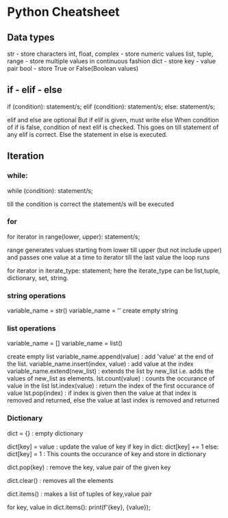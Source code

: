 # Python Cheatsheet


## Data types
str - store characters
int, float, complex - store numeric values
list, tuple, range - store multiple values in continuous fashion
dict - store key - value pair
bool - store True or False(Boolean values)


## if - elif - else
if (condition):
    statement/s;
elif (condition):
    statement/s;
else:
    statement/s;

elif and else are optional
But if elif is given, must write else
When condition of if is false, condition of next elif is checked. This goes on till statement of any elif is correct. Else the statement in else is executed.


## Iteration

### while:
while (condition):
    statement/s;

till the condition is correct the statement/s will be executed

### for
for iterator in range(lower, upper):
    statement/s;

range generates values starting from lower till upper (but not include upper) and passes one value at a time to iterator
till the last value the loop runs

for iterator in iterate_type:
    statement;
here the iterate_type can be list,tuple, dictionary, set, string.


### string operations

variable_name = str() 
variable_name = ''
create empty string

### list operations

variable_name = []
variable_name = list()

create empty list
variable_name.append(value) : add 'value' at the end of the list.
variable_name.insert(index, value) : add value at the index
variable_name.extend(new_list) : extends the list by new_list i.e. adds the values of new_list as elements.
lst.count(value) : counts the occurance of value in the list
lst.index(value) : return the index of the first occurance of value
lst.pop(index) : if index is given then the value at that index is removed and returned, else the value at last index is removed and returned 

### Dictionary

dict = {} : empty dictionary

dict[key] = value : update the value of key
if key in dict:
    dict[key] += 1
else:
    dict[key] = 1 
: This counts the occurance of key and store in dictionary

dict.pop(key) : remove the key, value pair of the given key

dict.clear() : removes all the elements

dict.items() : makes a list of tuples of key,value pair

for key, value in dict.items():
    print(f'{key}, {value});